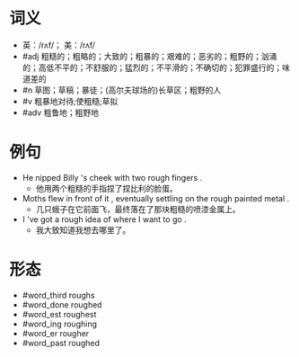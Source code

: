 # 词义
- 英：/rʌf/； 美：/rʌf/
- #adj 粗糙的；粗略的；大致的；粗暴的；艰难的；恶劣的；粗野的；汹涌的；高低不平的；不舒服的；猛烈的；不平滑的；不确切的；犯罪盛行的；味道差的
- #n 草图；草稿；暴徒；(高尔夫球场的)长草区；粗野的人
- #v 粗暴地对待;使粗糙;草拟
- #adv 粗鲁地；粗野地
# 例句
- He nipped Billy 's cheek with two rough fingers .
	- 他用两个粗糙的手指捏了捏比利的脸蛋。
- Moths flew in front of it , eventually settling on the rough painted metal .
	- 几只蛾子在它前面飞，最终落在了那块粗糙的喷漆金属上。
- I 've got a rough idea of where I want to go .
	- 我大致知道我想去哪里了。
# 形态
- #word_third roughs
- #word_done roughed
- #word_est roughest
- #word_ing roughing
- #word_er rougher
- #word_past roughed
